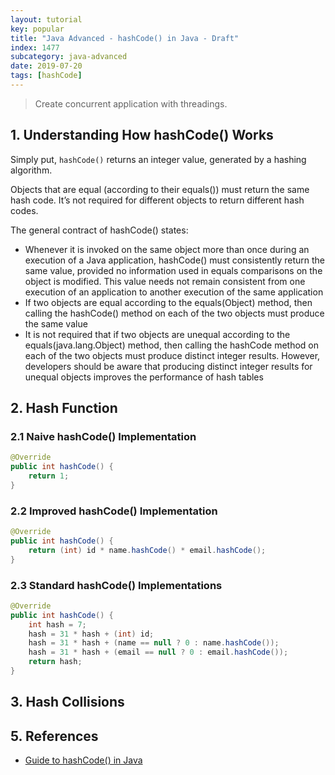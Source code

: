```yaml
---
layout: tutorial
key: popular
title: "Java Advanced - hashCode() in Java - Draft"
index: 1477
subcategory: java-advanced
date: 2019-07-20
tags: [hashCode]
---
```


> Create concurrent application with threadings.

## 1. Understanding How hashCode() Works
Simply put, `hashCode()` returns an integer value, generated by a hashing algorithm.

Objects that are equal (according to their equals()) must return the same hash code. It’s not required for different objects to return different hash codes.

The general contract of hashCode() states:
* Whenever it is invoked on the same object more than once during an execution of a Java application, hashCode() must consistently return the same value, provided no information used in equals comparisons on the object is modified. This value needs not remain consistent from one execution of an application to another execution of the same application
* If two objects are equal according to the equals(Object) method, then calling the hashCode() method on each of the two objects must produce the same value
* It is not required that if two objects are unequal according to the equals(java.lang.Object) method, then calling the hashCode method on each of the two objects must produce distinct integer results. However, developers should be aware that producing distinct integer results for unequal objects improves the performance of hash tables

## 2. Hash Function
### 2.1 Naive hashCode() Implementation
```java
@Override
public int hashCode() {
    return 1;
}
```
### 2.2 Improved hashCode() Implementation
```java
@Override
public int hashCode() {
    return (int) id * name.hashCode() * email.hashCode();
}
```
### 2.3 Standard hashCode() Implementations
```java
@Override
public int hashCode() {
    int hash = 7;
    hash = 31 * hash + (int) id;
    hash = 31 * hash + (name == null ? 0 : name.hashCode());
    hash = 31 * hash + (email == null ? 0 : email.hashCode());
    return hash;
}
```

## 3. Hash Collisions

## 5. References
* [Guide to hashCode() in Java](https://www.baeldung.com/java-hashcode)
